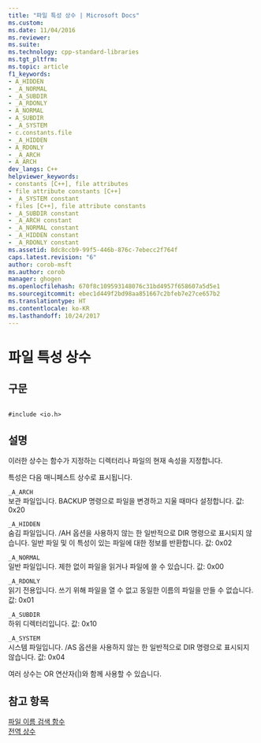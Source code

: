 ```yaml
---
title: "파일 특성 상수 | Microsoft Docs"
ms.custom: 
ms.date: 11/04/2016
ms.reviewer: 
ms.suite: 
ms.technology: cpp-standard-libraries
ms.tgt_pltfrm: 
ms.topic: article
f1_keywords:
- A_HIDDEN
- _A_NORMAL
- _A_SUBDIR
- _A_RDONLY
- A_NORMAL
- A_SUBDIR
- _A_SYSTEM
- c.constants.file
- _A_HIDDEN
- A_RDONLY
- _A_ARCH
- A_ARCH
dev_langs: C++
helpviewer_keywords:
- constants [C++], file attributes
- file attribute constants [C++]
- _A_SYSTEM constant
- files [C++], file attribute constants
- _A_SUBDIR constant
- _A_ARCH constant
- _A_NORMAL constant
- _A_HIDDEN constant
- _A_RDONLY constant
ms.assetid: 8dc8ccb9-99f5-446b-876c-7ebecc2f764f
caps.latest.revision: "6"
author: corob-msft
ms.author: corob
manager: ghogen
ms.openlocfilehash: 670f8c109593148076c31bd4957f658607a5d5e1
ms.sourcegitcommit: ebec1d449f2bd98aa851667c2bfeb7e27ce657b2
ms.translationtype: HT
ms.contentlocale: ko-KR
ms.lasthandoff: 10/24/2017
---
```

# <a name="file-attribute-constants"></a>파일 특성 상수
## <a name="syntax"></a>구문  
  
```  
  
#include <io.h>  
```  
  
## <a name="remarks"></a>설명  
 이러한 상수는 함수가 지정하는 디렉터리나 파일의 현재 속성을 지정합니다.  
  
 특성은 다음 매니페스트 상수로 표시됩니다.  
  
 `_A_ARCH`  
 보관 파일입니다. BACKUP 명령으로 파일을 변경하고 지울 때마다 설정합니다. 값: 0x20  
  
 `_A_HIDDEN`  
 숨김 파일입니다. /AH 옵션을 사용하지 않는 한 일반적으로 DIR 명령으로 표시되지 않습니다. 일반 파일 및 이 특성이 있는 파일에 대한 정보를 반환합니다. 값: 0x02  
  
 `_A_NORMAL`  
 일반 파일입니다. 제한 없이 파일을 읽거나 파일에 쓸 수 있습니다. 값: 0x00  
  
 `_A_RDONLY`  
 읽기 전용입니다. 쓰기 위해 파일을 열 수 없고 동일한 이름의 파일을 만들 수 없습니다. 값: 0x01  
  
 `_A_SUBDIR`  
 하위 디렉터리입니다. 값: 0x10  
  
 `_A_SYSTEM`  
 시스템 파일입니다. /AS 옵션을 사용하지 않는 한 일반적으로 DIR 명령으로 표시되지 않습니다. 값: 0x04  
  
 여러 상수는 OR 연산자(&#124;)와 함께 사용할 수 있습니다.  
  
## <a name="see-also"></a>참고 항목  
 [파일 이름 검색 함수](../c-runtime-library/filename-search-functions.md)   
 [전역 상수](../c-runtime-library/global-constants.md)